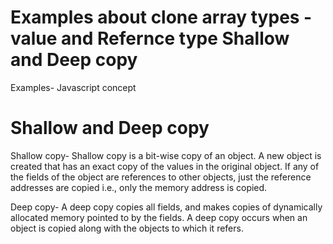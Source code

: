 # Examples about clone array types -value and Refernce type Shallow and Deep copy

Examples- Javascript concept

# Shallow and Deep copy

Shallow copy-
Shallow copy is a bit-wise copy of an object. A new object is created that has an exact copy of the values in the original object. If any of the fields of the object are references to other objects, just the reference addresses are copied i.e., only the memory address is copied.

Deep copy-
A deep copy copies all fields, and makes copies of dynamically allocated memory pointed to by the fields. A deep copy occurs when an object is copied along with the objects to which it refers.
